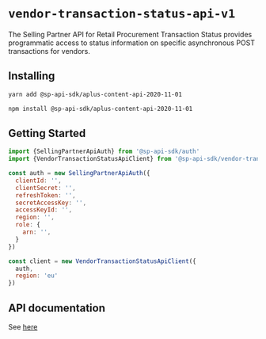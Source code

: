 # `vendor-transaction-status-api-v1`

The Selling Partner API for Retail Procurement Transaction Status provides programmatic access to status information on specific asynchronous POST transactions for vendors.

## Installing

```sh
yarn add @sp-api-sdk/aplus-content-api-2020-11-01
```

```sh
npm install @sp-api-sdk/aplus-content-api-2020-11-01
```

## Getting Started

```javascript
import {SellingPartnerApiAuth} from '@sp-api-sdk/auth'
import {VendorTransactionStatusApiClient} from '@sp-api-sdk/vendor-transaction-status-api-v1'

const auth = new SellingPartnerApiAuth({
  clientId: '',
  clientSecret: '',
  refreshToken: '',
  secretAccessKey: '',
  accessKeyId: '',
  region: '',
  role: {
    arn: '',
  }
})

const client = new VendorTransactionStatusApiClient({
  auth,
  region: 'eu'
})
```

## API documentation

See [here](https://github.com/amzn/selling-partner-api-docs/tree/main/references/vendor-transaction-status-api/vendorTransactionStatus.md)
